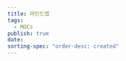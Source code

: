 ```yaml
---
title: 마인드맵
tags:
  - MOCs
publish: true
date: 
sorting-spec: "order-desc: created"
---
```


```folder-index-content

```
